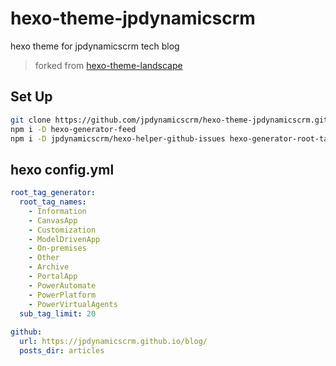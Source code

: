 # hexo-theme-jpdynamicscrm

hexo theme for jpdynamicscrm tech blog

> forked from [hexo-theme-landscape](https://github.com/hexojs/hexo-theme-landscape)

## Set Up

```sh
git clone https://github.com/jpdynamicscrm/hexo-theme-jpdynamicscrm.git themes/jpdynamicscrm
npm i -D hexo-generator-feed
npm i -D jpdynamicscrm/hexo-helper-github-issues hexo-generator-root-tag
```

## hexo config.yml


```yml
root_tag_generator:
  root_tag_names:
    - Information
    - CanvasApp
    - Customization
    - ModelDrivenApp
    - On-premises
    - Other
    - Archive
    - PortalApp
    - PowerAutomate
    - PowerPlatform
    - PowerVirtualAgents
  sub_tag_limit: 20
  
github:
  url: https://jpdynamicscrm.github.io/blog/
  posts_dir: articles

```
